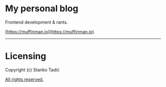# My personal blog

Frontend development & rants.

[https://muffinman.io](https://muffinman.io)

-----

# Licensing

Copyright (c) Stanko Tadić

[All rights reserved.](LICENSE.md)

